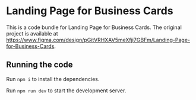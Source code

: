 
  # Landing Page for Business Cards

  This is a code bundle for Landing Page for Business Cards. The original project is available at https://www.figma.com/design/pGitVRHXAV5meXfji7GBFm/Landing-Page-for-Business-Cards.

  ## Running the code

  Run `npm i` to install the dependencies.

  Run `npm run dev` to start the development server.
  